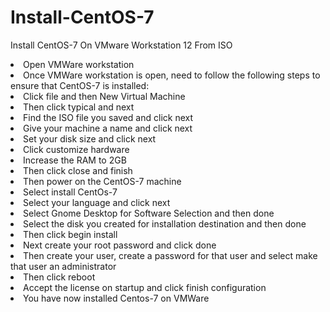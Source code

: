# Install-CentOS-7
Install CentOS-7 On VMware Workstation 12 From ISO

<li>	Open VMWare workstation</li>
<li>	Once VMWare workstation is open, need to follow the following steps to ensure that CentOS-7 is installed:</li>
<li>	Click file and then New Virtual Machine</li>
<li>	Then click typical and next</li>
<li>	Find the ISO file you saved and click next</li>
<li>	Give your machine a name and click next</li>
<li>	Set your disk size and click next</li>
<li>	Click customize hardware</li>
<li>	Increase the RAM to 2GB</li>
<li>	Then click close and finish</li>
<li>	Then power on the CentOS-7 machine</li>
<li>	Select install CentOs-7</li>
<li>	Select your language and click next</li>
<li>	Select Gnome Desktop for Software Selection and then done</li>
<li>	Select the disk you created for installation destination and then done</li>
<li>	Then click begin install</li>
<li>	Next create your root password and click done</li>
<li>	Then create your user, create a password for that user and select make that user an administrator</li>
<li>	Then click reboot</li>
<li>	Accept the license on startup and click finish configuration</li>
<li>	You have now installed Centos-7 on VMWare</li>
